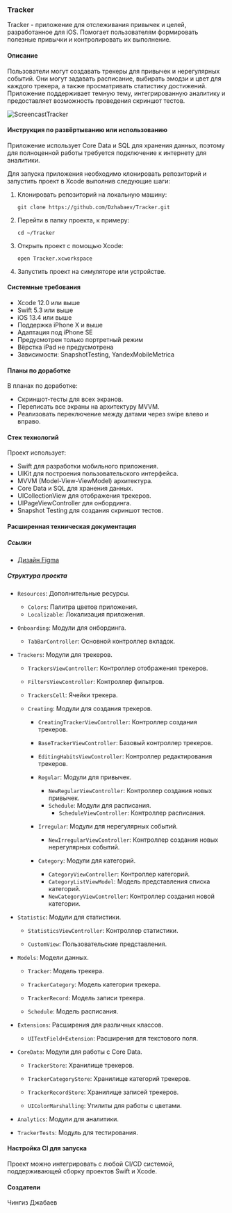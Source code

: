 ### Tracker

Tracker - приложение для отслеживания привычек и целей, разработанное для iOS. Помогает пользователям формировать полезные привычки и контролировать их выполнение.

#### Описание

Пользователи могут создавать трекеры для привычек и нерегулярных событий. Они могут задавать расписание, выбирать эмодзи и цвет для каждого трекера, а также просматривать статистику достижений. Приложение поддерживает темную тему, интегрированную аналитику и предоставляет возможность проведения скриншот тестов.

![ScreencastTracker](https://github.com/Dzhabaev/Dzhabaev/assets/137287126/b80954ed-098d-4c0a-8b91-fe5bb20b28bb)

#### Инструкция по развёртыванию или использованию

Приложение использует Core Data и SQL для хранения данных, поэтому для полноценной работы требуется подключение к интернету для аналитики.

Для запуска приложения необходимо клонировать репозиторий и запустить проект в Xcode выполнив следующие шаги:

1. Клонировать репозиторий на локальную машину:

   ```shell
   git clone https://github.com/Dzhabaev/Tracker.git
   ```

2. Перейти в папку проекта, к примеру:

   ```shell
   cd ~/Tracker
   ```

3. Открыть проект с помощью Xcode:

   ```shell
   open Tracker.xcworkspace
   ```

4. Запустить проект на симуляторе или устройстве.

#### Системные требования

- Xcode 12.0 или выше
- Swift 5.3 или выше
- iOS 13.4 или выше
- Поддержка iPhone X и выше
- Адаптация под iPhone SE
- Предусмотрен только портретный режим
- Вёрстка iPad не предусмотрена
- Зависимости: SnapshotTesting, YandexMobileMetrica

#### Планы по доработке

В планах по доработке:

- Скриншот-тесты для всех экранов.
- Переписать все экраны на архитектуру MVVM.
- Реализовать переключение между датами через swipe влево и вправо.

#### Стек технологий

Проект использует:

- Swift для разработки мобильного приложения.
- UIKit для построения пользовательского интерфейса.
- MVVM (Model-View-ViewModel) архитектура.
- Core Data и SQL для хранения данных.
- UICollectionView для отображения трекеров.
- UIPageViewController для онбординга.
- Snapshot Testing для создания скриншот тестов.

#### Расширенная техническая документация

##### Ссылки

- [Дизайн Figma](https://www.figma.com/file/owAO4CAPTJdpM1BZU5JHv7/Tracker-(YP)?t=SZDLmkWeOPX4y6mp-0)

##### Структура проекта

- `Resources`: Дополнительные ресурсы.
  - `Colors`: Палитра цветов приложения.
  - `Localizable`: Локализация приложения.

- `Onboarding`: Модули для онбординга.
  - `TabBarController`: Основной контроллер вкладок.

- `Trackers`: Модули для трекеров.

  - `TrackersViewController`: Контроллер отображения трекеров.
  - `FiltersViewController`: Контроллер фильтров.
  - `TrackersCell`: Ячейки трекера.

  - `Creating`: Модули для создания трекеров.

    - `CreatingTrackerViewController`: Контроллер создания трекеров.
    - `BaseTrackerViewController`: Базовый контроллер трекеров.
    - `EditingHabitsViewController`: Контроллер редактирования трекеров.

    - `Regular`: Модули для привычек.
      - `NewRegularViewController`: Контроллер создания новых привычек.
      - `Schedule`: Модули для расписания.
        - `ScheduleViewController`: Контроллер расписания.

    - `Irregular`: Модули для нерегулярных событий.
      - `NewIrregularViewController`: Контроллер создания новых нерегулярных событий.

    - `Category`: Модули для категорий.
      - `CategoryViewController`: Контроллер категорий.
      - `CategoryListViewModel`: Модель представления списка категорий.
      - `NewCategoryViewController`: Контроллер создания новой категории.

- `Statistic`: Модули для статистики.

  - `StatisticsViewController`: Контроллер статистики.

  - `CustomView`: Пользовательские представления.

- `Models`: Модели данных.

  - `Tracker`: Модель трекера.

  - `TrackerCategory`: Модель категории трекера.

  - `TrackerRecord`: Модель записи трекера.

  - `Schedule`: Модель расписания.

- `Extensions`: Расширения для различных классов.
  - `UITextField+Extension`: Расширения для текстового поля.

- `CoreData`: Модули для работы с Core Data.

  - `TrackerStore`: Хранилище трекеров.

  - `TrackerCategoryStore`: Хранилище категорий трекеров.

  - `TrackerRecordStore`: Хранилище записей трекеров.

  - `UIColorMarshalling`: Утилиты для работы с цветами.

- `Analytics`: Модули для аналитики.

- `TrackerTests`: Модуль для тестирования.

#### Настройка CI для запуска

Проект можно интегрировать с любой CI/CD системой, поддерживающей сборку проектов Swift и Xcode.

#### Создатели

Чингиз Джабаев
